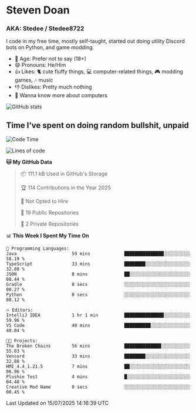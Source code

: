 # Steven Doan
### AKA: Stedee / Stedee8722
I code in my free time, mostly self-taught, started out doing utility Discord bots on Python, and game modding.

- 🤔 Age: Prefer not to say (18+)
- 😄 Pronouns: He/Him
- 👍 Likes: 🐈 cute fluffy things, 💻 computer-related things, 🎮 modding games, 🎶 music
- 👎 Dislikes: Pretty much nothing
- 🥹 Wanna know more about computers

![GitHub stats](https://github-readme-stats-iota-mocha-40.vercel.app/api?username=Stedee8722&show=prs_merged,prs_merged_percentage&show_icons=true&theme=transparent)

## Time I've spent on doing random bullshit, unpaid
<!--START_SECTION:Time I've spent on doing random bullshit, unpaid-->
![Code Time](http://img.shields.io/badge/Code%20Time-298%20hrs%2014%20mins-blue)

![Lines of code](https://img.shields.io/badge/From%20Hello%20World%20I%27ve%20Written-85.1%20thousand%20lines%20of%20code-blue)

**🐱 My GitHub Data** 

> 📦 111.1 kB Used in GitHub's Storage 
 > 
> 🏆 114 Contributions in the Year 2025
 > 
> 🚫 Not Opted to Hire
 > 
> 📜 19 Public Repositories 
 > 
> 🔑 2 Private Repositories 
 > 
📊 **This Week I Spent My Time On** 

```text
💬 Programming Languages: 
Java                     59 mins             ███████████████░░░░░░░░░░   58.19 % 
TypeScript               33 mins             ████████░░░░░░░░░░░░░░░░░   32.88 % 
JSON                     8 mins              ██░░░░░░░░░░░░░░░░░░░░░░░   08.44 % 
Gradle                   0 secs              ░░░░░░░░░░░░░░░░░░░░░░░░░   00.27 % 
Python                   0 secs              ░░░░░░░░░░░░░░░░░░░░░░░░░   00.12 % 

🔥 Editors: 
IntelliJ IDEA            1 hr 1 min          ███████████████░░░░░░░░░░   59.96 % 
VS Code                  40 mins             ██████████░░░░░░░░░░░░░░░   40.04 % 

🐱‍💻 Projects: 
The Broken Chains        56 mins             ██████████████░░░░░░░░░░░   55.03 % 
Vencord                  33 mins             ████████░░░░░░░░░░░░░░░░░   32.88 % 
HMI_4.4_1.21.5           7 mins              ██░░░░░░░░░░░░░░░░░░░░░░░   06.96 % 
Plushie Test             4 mins              █░░░░░░░░░░░░░░░░░░░░░░░░   04.48 % 
Creative Mod Name        0 secs              ░░░░░░░░░░░░░░░░░░░░░░░░░   00.45 % 
```


 Last Updated on 15/07/2025 14:16:39 UTC
<!--END_SECTION:Time I've spent on doing random bullshit, unpaid-->

